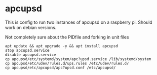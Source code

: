 # apcupsd

This is config to run two instances of apcupsd on a raspberry pi. Should work on debian versions.

Not completely sure about the PIDfile and forking in unit files


    apt update && apt upgrade -y && apt install apcupsd
    stop apcupsd.service
    disable apcupsd.service
    cp apcupsd/etc/systemd/system/apc?upsd.service /lib/systemd/system
    cp apcupsd/etc/udev/rules.d/ups.rules /etc/udev/rules.d/
    cp apcupsd/etc/apcupsd/apc?upsd.conf /etc/apcupsd/

